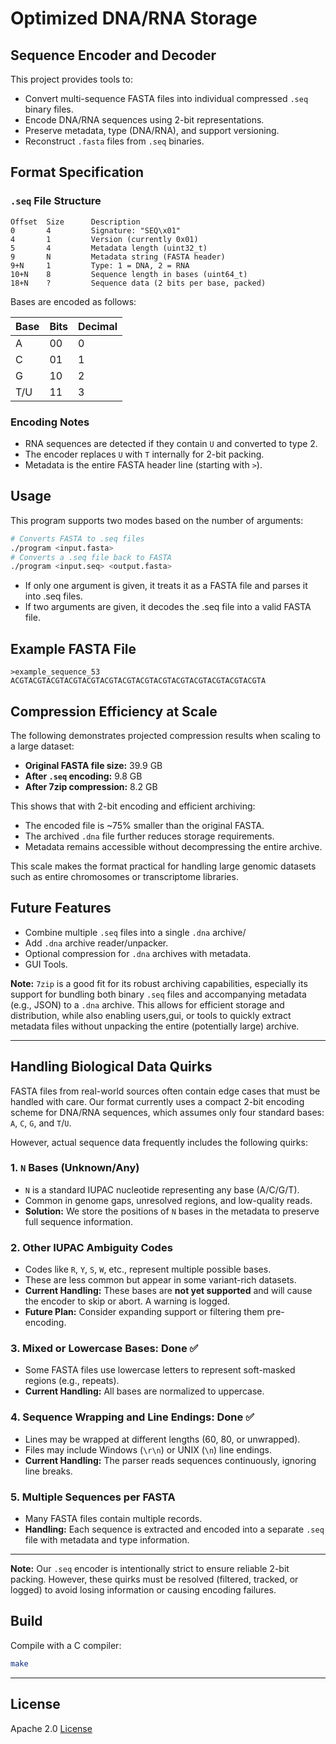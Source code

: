 # Optimized DNA/RNA Storage

## Sequence Encoder and Decoder

This project provides tools to:

* Convert multi-sequence FASTA files into individual compressed `.seq` binary files.
* Encode DNA/RNA sequences using 2-bit representations.
* Preserve metadata, type (DNA/RNA), and support versioning.
* Reconstruct `.fasta` files from `.seq` binaries.

## Format Specification

### `.seq` File Structure

```
Offset  Size      Description
0       4         Signature: "SEQ\x01"
4       1         Version (currently 0x01)
5       4         Metadata length (uint32_t)
9       N         Metadata string (FASTA header)
9+N     1         Type: 1 = DNA, 2 = RNA
10+N    8         Sequence length in bases (uint64_t)
18+N    ?         Sequence data (2 bits per base, packed)
```

Bases are encoded as follows:

| Base | Bits | Decimal |
| ---- | ---- | ------- |
| A    | 00   |    0    |
| C    | 01   |    1    |
| G    | 10   |    2    |
| T/U  | 11   |    3    |

### Encoding Notes

* RNA sequences are detected if they contain `U` and converted to type 2.
* The encoder replaces `U` with `T` internally for 2-bit packing.
* Metadata is the entire FASTA header line (starting with `>`).

## Usage


This program supports two modes based on the number of arguments:

```sh
# Converts FASTA to .seq files
./program <input.fasta> 
# Converts a .seq file back to FASTA
./program <input.seq> <output.fasta>  
```
- If only one argument is given, it treats it as a FASTA file and parses it into .seq files.
- If two arguments are given, it decodes the .seq file into a valid FASTA file.

## Example FASTA File

```
>example_sequence_53
ACGTACGTACGTACGTACGTACGTACGTACGTACGTACGTACGTACGTACGTACGTA
```

## Compression Efficiency at Scale

The following demonstrates projected compression results when scaling to a large dataset:

- **Original FASTA file size:** 39.9 GB  
- **After `.seq` encoding:** 9.8 GB  
- **After 7zip compression:** 8.2 GB

This shows that with 2-bit encoding and efficient archiving:
- The encoded file is ~75% smaller than the original FASTA.
- The archived `.dna` file further reduces storage requirements.
- Metadata remains accessible without decompressing the entire archive.

This scale makes the format practical for handling large genomic datasets such as entire chromosomes or transcriptome libraries.


## Future Features

* Combine multiple `.seq` files into a single `.dna` archive/
* Add `.dna` archive reader/unpacker.
* Optional compression for `.dna` archives with metadata.
* GUI Tools.

**Note:**  `7zip` is a good fit for its robust archiving capabilities, especially its support for bundling both binary `.seq` files and accompanying metadata (e.g., JSON) to a `.dna` archive. This allows for efficient storage and distribution, while also enabling users,gui, or tools to quickly extract metadata files without unpacking the entire (potentially large) archive.

---

## Handling Biological Data Quirks

FASTA files from real-world sources often contain edge cases that must be handled with care. Our format currently uses a compact 2-bit encoding scheme for DNA/RNA sequences, which assumes only four standard bases: `A`, `C`, `G`, and `T`/`U`.

However, actual sequence data frequently includes the following quirks:

### 1. `N` Bases (Unknown/Any)
- `N` is a standard IUPAC nucleotide representing any base (A/C/G/T).
- Common in genome gaps, unresolved regions, and low-quality reads.
- **Solution:** We store the positions of `N` bases in the metadata to preserve full sequence information.

### 2. Other IUPAC Ambiguity Codes
- Codes like `R`, `Y`, `S`, `W`, etc., represent multiple possible bases.
- These are less common but appear in some variant-rich datasets.
- **Current Handling:** These bases are **not yet supported** and will cause the encoder to skip or abort. A warning is logged.
- **Future Plan:** Consider expanding support or filtering them pre-encoding.

### 3. Mixed or Lowercase Bases: Done ✅
- Some FASTA files use lowercase letters to represent soft-masked regions (e.g., repeats).
- **Current Handling:** All bases are normalized to uppercase.

### 4. Sequence Wrapping and Line Endings:  Done ✅
- Lines may be wrapped at different lengths (60, 80, or unwrapped).
- Files may include Windows (`\r\n`) or UNIX (`\n`) line endings.
- **Current Handling:** The parser reads sequences continuously, ignoring line breaks.

### 5. Multiple Sequences per FASTA
- Many FASTA files contain multiple records.
- **Handling:** Each sequence is extracted and encoded into a separate `.seq` file with metadata and type information.

---

**Note:** Our `.seq` encoder is intentionally strict to ensure reliable 2-bit packing. However, these quirks must be resolved (filtered, tracked, or logged) to avoid losing information or causing encoding failures.


## Build

Compile with a C compiler:

```sh
make
```

---

## License

Apache 2.0 [License](LICENSE)

